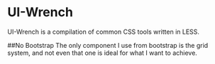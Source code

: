 UI-Wrench
=========


UI-Wrench is a compilation of common CSS tools written in LESS.

##No Bootstrap
The only component I use from bootstrap is the grid system, and not even that one is ideal for what I want to achieve.
